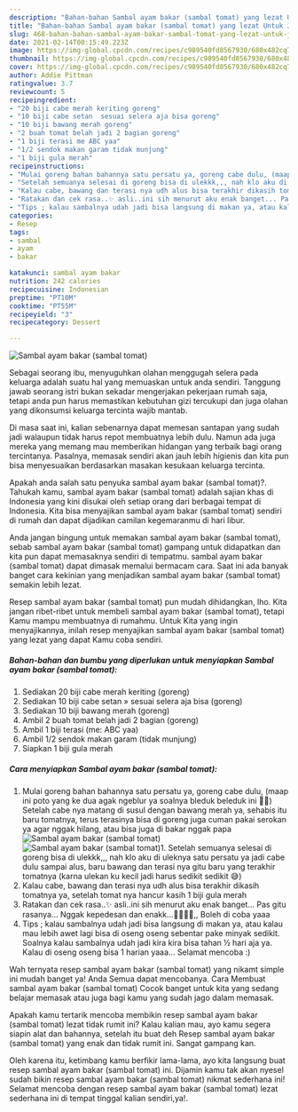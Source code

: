 ```yaml
---
description: "Bahan-bahan Sambal ayam bakar (sambal tomat) yang lezat Untuk Jualan"
title: "Bahan-bahan Sambal ayam bakar (sambal tomat) yang lezat Untuk Jualan"
slug: 468-bahan-bahan-sambal-ayam-bakar-sambal-tomat-yang-lezat-untuk-jualan
date: 2021-02-14T00:15:49.223Z
image: https://img-global.cpcdn.com/recipes/c989540fd8567930/680x482cq70/sambal-ayam-bakar-sambal-tomat-foto-resep-utama.jpg
thumbnail: https://img-global.cpcdn.com/recipes/c989540fd8567930/680x482cq70/sambal-ayam-bakar-sambal-tomat-foto-resep-utama.jpg
cover: https://img-global.cpcdn.com/recipes/c989540fd8567930/680x482cq70/sambal-ayam-bakar-sambal-tomat-foto-resep-utama.jpg
author: Addie Pittman
ratingvalue: 3.7
reviewcount: 5
recipeingredient:
- "20 biji cabe merah keriting goreng"
- "10 biji cabe setan  sesuai selera aja bisa goreng"
- "10 biji bawang merah goreng"
- "2 buah tomat belah jadi 2 bagian goreng"
- "1 biji terasi me ABC yaa"
- "1/2 sendok makan garam tidak munjung"
- "1 biji gula merah"
recipeinstructions:
- "Mulai goreng bahan bahannya satu persatu ya, goreng cabe dulu, (maap ini poto yang ke dua agak ngeblur ya soalnya bleduk beleduk ini 🙏🏻) Setelah cabe nya matang di susul dengan bawang merah ya, sehabis itu baru tomatnya, terus terasinya bisa di goreng juga cuman pakai serokan ya agar nggak hilang, atau bisa juga di bakar nggak papa"
- "Setelah semuanya selesai di goreng bisa di ulekkk,,, nah klo aku di uleknya satu persatu ya jadi cabe dulu sampai alus, baru bawang dan terasi nya gitu baru yang terakhir tomatnya (karna ulekan ku kecil jadi harus sedikit sedikit 😅)"
- "Kalau cabe, bawang dan terasi nya udh alus bisa terakhir dikasih tomatnya ya, setelah tomat nya hancur kasih 1 biji gula merah"
- "Ratakan dan cek rasa..✨ asli..ini sih menurut aku enak banget... Pas gitu rasanya... Nggak kepedesan dan enakk...👍🏻👍🏻,, Boleh di coba yaaa"
- "Tips ; kalau sambalnya udah jadi bisa langsung di makan ya, atau kalau mau lebih awet lagi bisa di oseng oseng sebentar pake minyak sedikit. Soalnya kalau sambalnya udah jadi kira kira bisa tahan ½ hari aja ya. Kalau di oseng oseng bisa 1 harian yaaa... Selamat mencoba :)"
categories:
- Resep
tags:
- sambal
- ayam
- bakar

katakunci: sambal ayam bakar 
nutrition: 242 calories
recipecuisine: Indonesian
preptime: "PT10M"
cooktime: "PT55M"
recipeyield: "3"
recipecategory: Dessert

---
```



![Sambal ayam bakar (sambal tomat)](https://img-global.cpcdn.com/recipes/c989540fd8567930/680x482cq70/sambal-ayam-bakar-sambal-tomat-foto-resep-utama.jpg)

Sebagai seorang ibu, menyuguhkan olahan menggugah selera pada keluarga adalah suatu hal yang memuaskan untuk anda sendiri. Tanggung jawab seorang istri bukan sekadar mengerjakan pekerjaan rumah saja, tetapi anda pun harus memastikan kebutuhan gizi tercukupi dan juga olahan yang dikonsumsi keluarga tercinta wajib mantab.

Di masa  saat ini, kalian sebenarnya dapat memesan santapan yang sudah jadi walaupun tidak harus repot membuatnya lebih dulu. Namun ada juga mereka yang memang mau memberikan hidangan yang terbaik bagi orang tercintanya. Pasalnya, memasak sendiri akan jauh lebih higienis dan kita pun bisa menyesuaikan berdasarkan masakan kesukaan keluarga tercinta. 



Apakah anda salah satu penyuka sambal ayam bakar (sambal tomat)?. Tahukah kamu, sambal ayam bakar (sambal tomat) adalah sajian khas di Indonesia yang kini disukai oleh setiap orang dari berbagai tempat di Indonesia. Kita bisa menyajikan sambal ayam bakar (sambal tomat) sendiri di rumah dan dapat dijadikan camilan kegemaranmu di hari libur.

Anda jangan bingung untuk memakan sambal ayam bakar (sambal tomat), sebab sambal ayam bakar (sambal tomat) gampang untuk didapatkan dan kita pun dapat memasaknya sendiri di tempatmu. sambal ayam bakar (sambal tomat) dapat dimasak memalui bermacam cara. Saat ini ada banyak banget cara kekinian yang menjadikan sambal ayam bakar (sambal tomat) semakin lebih lezat.

Resep sambal ayam bakar (sambal tomat) pun mudah dihidangkan, lho. Kita jangan ribet-ribet untuk membeli sambal ayam bakar (sambal tomat), tetapi Kamu mampu membuatnya di rumahmu. Untuk Kita yang ingin menyajikannya, inilah resep menyajikan sambal ayam bakar (sambal tomat) yang lezat yang dapat Kamu coba sendiri.

<!--inarticleads1-->

##### Bahan-bahan dan bumbu yang diperlukan untuk menyiapkan Sambal ayam bakar (sambal tomat):

1. Sediakan 20 biji cabe merah keriting (goreng)
1. Sediakan 10 biji cabe setan » sesuai selera aja bisa (goreng)
1. Sediakan 10 biji bawang merah (goreng)
1. Ambil 2 buah tomat belah jadi 2 bagian (goreng)
1. Ambil 1 biji terasi (me: ABC yaa)
1. Ambil 1/2 sendok makan garam (tidak munjung)
1. Siapkan 1 biji gula merah




<!--inarticleads2-->

##### Cara menyiapkan Sambal ayam bakar (sambal tomat):

1. Mulai goreng bahan bahannya satu persatu ya, goreng cabe dulu, (maap ini poto yang ke dua agak ngeblur ya soalnya bleduk beleduk ini 🙏🏻) Setelah cabe nya matang di susul dengan bawang merah ya, sehabis itu baru tomatnya, terus terasinya bisa di goreng juga cuman pakai serokan ya agar nggak hilang, atau bisa juga di bakar nggak papa
<img src="https://img-global.cpcdn.com/steps/d35a0b0ebec0dc35/160x128cq70/sambal-ayam-bakar-sambal-tomat-langkah-memasak-1-foto.jpg" alt="Sambal ayam bakar (sambal tomat)"><img src="https://img-global.cpcdn.com/steps/c8a6108cfab811a1/160x128cq70/sambal-ayam-bakar-sambal-tomat-langkah-memasak-1-foto.jpg" alt="Sambal ayam bakar (sambal tomat)">1. Setelah semuanya selesai di goreng bisa di ulekkk,,, nah klo aku di uleknya satu persatu ya jadi cabe dulu sampai alus, baru bawang dan terasi nya gitu baru yang terakhir tomatnya (karna ulekan ku kecil jadi harus sedikit sedikit 😅)
1. Kalau cabe, bawang dan terasi nya udh alus bisa terakhir dikasih tomatnya ya, setelah tomat nya hancur kasih 1 biji gula merah
1. Ratakan dan cek rasa..✨ asli..ini sih menurut aku enak banget... Pas gitu rasanya... Nggak kepedesan dan enakk...👍🏻👍🏻,, Boleh di coba yaaa
1. Tips ; kalau sambalnya udah jadi bisa langsung di makan ya, atau kalau mau lebih awet lagi bisa di oseng oseng sebentar pake minyak sedikit. Soalnya kalau sambalnya udah jadi kira kira bisa tahan ½ hari aja ya. Kalau di oseng oseng bisa 1 harian yaaa... Selamat mencoba :)




Wah ternyata resep sambal ayam bakar (sambal tomat) yang nikamt simple ini mudah banget ya! Anda Semua dapat mencobanya. Cara Membuat sambal ayam bakar (sambal tomat) Cocok banget untuk kita yang sedang belajar memasak atau juga bagi kamu yang sudah jago dalam memasak.

Apakah kamu tertarik mencoba membikin resep sambal ayam bakar (sambal tomat) lezat tidak rumit ini? Kalau kalian mau, ayo kamu segera siapin alat dan bahannya, setelah itu buat deh Resep sambal ayam bakar (sambal tomat) yang enak dan tidak rumit ini. Sangat gampang kan. 

Oleh karena itu, ketimbang kamu berfikir lama-lama, ayo kita langsung buat resep sambal ayam bakar (sambal tomat) ini. Dijamin kamu tak akan nyesel sudah bikin resep sambal ayam bakar (sambal tomat) nikmat sederhana ini! Selamat mencoba dengan resep sambal ayam bakar (sambal tomat) lezat sederhana ini di tempat tinggal kalian sendiri,ya!.

